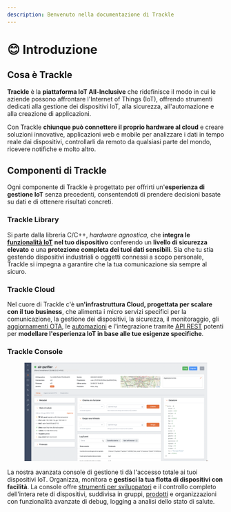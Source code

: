 ```yaml
---
description: Benvenuto nella documentazione di Trackle
---
```


# 😊 Introduzione

## Cosa è Trackle

**Trackle** è la **piattaforma IoT All-Inclusive** che ridefinisce il modo in cui le aziende possono affrontare l'Internet of Things (IoT), offrendo strumenti dedicati alla gestione dei dispositivi IoT, alla sicurezza, all'automazione e alla creazione di applicazioni.

Con Trackle **chiunque può connettere il proprio hardware al cloud** e creare soluzioni innovative, applicazioni web e mobile per analizzare i dati in tempo reale dai dispositivi, controllarli da remoto da qualsiasi parte del mondo, ricevere notifiche e molto altro.&#x20;

## Componenti di Trackle

Ogni componente di Trackle è progettato per offrirti un'**esperienza di gestione IoT** senza precedenti, consentendoti di prendere decisioni basate su dati e di ottenere risultati concreti.

### Trackle Library

Si parte dalla libreria C/C++, _hardware agnostica,_ che **integra le** [**funzionalità IoT**](trackle-library/funzionalita-cloud.md) **nel tuo dispositivo** conferendo un **livello di sicurezza elevato** e una **protezione completa dei tuoi dati sensibili**. Sia che tu stia gestendo dispositivi industriali o oggetti connessi a scopo personale, Trackle si impegna a garantire che la tua comunicazione sia sempre al sicuro.

### Trackle Cloud

Nel cuore di Trackle c'è **un'infrastruttura Cloud, progettata per scalare con il tuo business**, che alimenta i micro servizi specifici per la comunicazione, la gestione dei dispositivi, la sicurezza, il monitoraggio, gli [aggiornamenti OTA](trackle-cloud/aggiornamenti-firmware-ota.md), le [automazioni](trackle-cloud/automazioni.md) e l'integrazione tramite [API REST](trackle-cloud/cloud-api/) potenti per **modellare l'esperienza IoT in base alle tue esigenze specifiche**.

### Trackle Console

<figure><img src=".gitbook/assets/Schermata 2023-08-24 alle 19.01.48.png" alt=""><figcaption></figcaption></figure>

La nostra avanzata console di gestione ti dà l'accesso totale ai tuoi dispositivi IoT. Organizza, monitora e **gestisci la tua flotta di dispositivi con facilità**. La console offre [strumenti per sviluppatori](trackle-console/sviluppatori.md) e il controllo completo dell'intera rete di dispositivi, suddivisa in gruppi, [prodotti](trackle-console/prodotti.md) e organizzazioni con funzionalità avanzate di debug, logging a analisi dello stato di salute.
